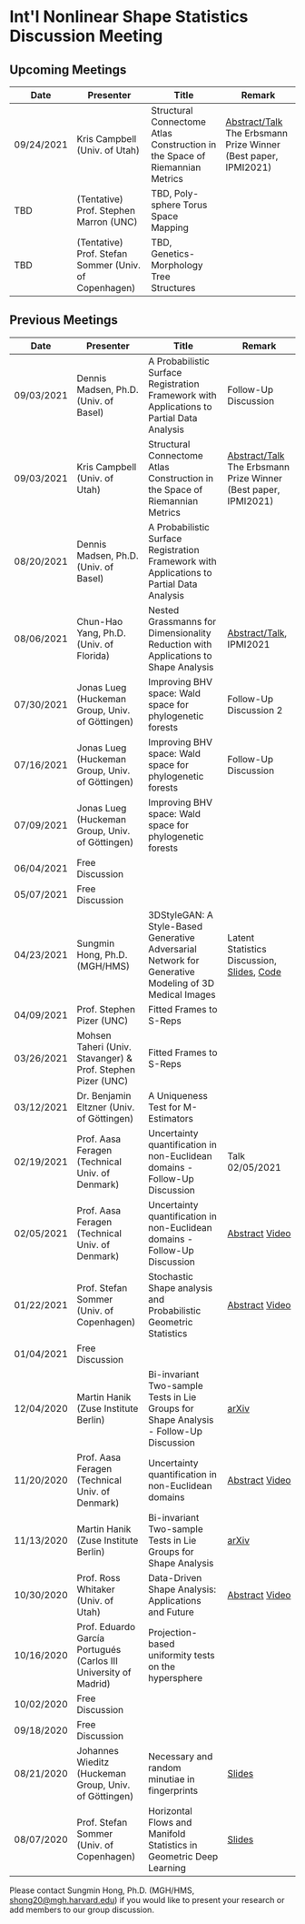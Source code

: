 # Int'l Nonlinear Shape Statistics Discussion Meeting 

Upcoming Meetings
-----------------

| Date                   | Presenter                                   | Title                                                               | Remark |
|------------------------|---------------------------------------------|---------------------------------------------------------------------|--------|
| 09/24/2021         | Kris Campbell (Univ. of Utah) |  Structural Connectome Atlas Construction in the Space of Riemannian Metrics   |   [Abstract/Talk](http://ipmi2021.org/papers/236/) The Erbsmann Prize Winner (Best paper, IPMI2021)     || TBD        | (Tentative) Beatriz Paniagua, Ph.D. (Kitware)  |  (Tentative) Geometric Heart Modeling   |         |
| TBD        | (Tentative) Prof. Stephen Marron (UNC) |    TBD, Poly-sphere Torus Space Mapping    |        |
| TBD        | (Tentative) Prof. Stefan Sommer  (Univ. of Copenhagen) |  TBD, Genetics-Morphology Tree Structures    |      |

Previous Meetings
-----------------
| Date                   | Presenter                                   | Title                                                               | Remark |
|------------------------|---------------------------------------------|---------------------------------------------------------------------|--------|
| 09/03/2021        | Dennis Madsen, Ph.D. (Univ. of Basel)  |  A Probabilistic Surface Registration Framework with Applications to Partial Data Analysis  |  Follow-Up Discussion       |
| 09/03/2021         | Kris Campbell (Univ. of Utah) |  Structural Connectome Atlas Construction in the Space of Riemannian Metrics   |   [Abstract/Talk](http://ipmi2021.org/papers/236/) The Erbsmann Prize Winner (Best paper, IPMI2021)     |
| 08/20/2021        | Dennis Madsen, Ph.D. (Univ. of Basel)  |  A Probabilistic Surface Registration Framework with Applications to Partial Data Analysis  |         |
| 08/06/2021         | Chun-Hao Yang, Ph.D. (Univ. of Florida) |  Nested Grassmanns for Dimensionality Reduction with Applications to Shape Analysis   |   [Abstract/Talk](http://ipmi2021.org/papers/144/), IPMI2021     |
| 07/30/2021         | Jonas Lueg (Huckeman Group, Univ. of Göttingen) |  Improving BHV space: Wald space for phylogenetic forests   |  Follow-Up Discussion 2     |
| 07/16/2021         | Jonas Lueg (Huckeman Group, Univ. of Göttingen) |  Improving BHV space: Wald space for phylogenetic forests   |  Follow-Up Discussion     |
| 07/09/2021         | Jonas Lueg (Huckeman Group, Univ. of Göttingen) |  Improving BHV space: Wald space for phylogenetic forests   |         |
| 06/04/2021         | Free Discussion |    |         |
| 05/07/2021         |  Free Discussion |  |         |
| 04/23/2021         | Sungmin Hong, Ph.D. (MGH/HMS) | 3DStyleGAN: A Style-Based Generative Adversarial Network for Generative Modeling of 3D Medical Images  |         Latent Statistics Discussion, [Slides](3DStyleGAN_LatentSpaceStatistics.pdf), [Code](https://github.com/sh4174/3DStyleGAN) |
| 04/09/2021         | Prof. Stephen Pizer (UNC) | Fitted Frames to S-Reps |         |
| 03/26/2021         | Mohsen Taheri (Univ. Stavanger) & Prof. Stephen Pizer (UNC) | Fitted Frames to S-Reps |         |
| 03/12/2021         | Dr. Benjamin Eltzner (Univ. of Göttingen) | A Uniqueness Test for M-Estimators |         |
| 02/19/2021            | Prof. Aasa Feragen (Technical Univ. of Denmark) |  Uncertainty quantification in non-Euclidean domains - Follow-Up Discussion | Talk 02/05/2021  |
| 02/05/2021            | Prof. Aasa Feragen (Technical Univ. of Denmark) | Uncertainty quantification in non-Euclidean domains - Follow-Up Discussion | [Abstract](https://shapemi.github.io/keynotes/) [Video](https://drive.google.com/file/d/1sv5XWvtUS_6FIivo6gOwz_xy6ui57UmL/view)  |
| 01/22/2021         | Prof. Stefan Sommer (Univ. of Copenhagen) | Stochastic Shape analysis and Probabilistic Geometric Statistics  | [Abstract](https://shapemi.github.io/keynotes/) [Video](https://drive.google.com/file/d/1t08-Pl0vAKsjw1M86r-tGdbo_KMhTjju/view) |
| 01/04/2021            | Free Discussion |      |
| 12/04/2020             | Martin Hanik (Zuse Institute Berlin)  | Bi-invariant Two-sample Tests in Lie Groups for Shape Analysis - Follow-Up Discussion  | [arXiv](https://arxiv.org/abs/2008.12195)     |
| 11/20/2020             | Prof. Aasa Feragen (Technical Univ. of Denmark) | Uncertainty quantification in non-Euclidean domains | [Abstract](https://shapemi.github.io/keynotes/) [Video](https://drive.google.com/file/d/1sv5XWvtUS_6FIivo6gOwz_xy6ui57UmL/view)  |
| 11/13/2020             | Martin Hanik (Zuse Institute Berlin)  | Bi-invariant Two-sample Tests in Lie Groups for Shape Analysis  | [arXiv](https://arxiv.org/abs/2008.12195)     |
| 10/30/2020             | Prof. Ross Whitaker (Univ. of Utah)  | Data-Driven Shape Analysis: Applications and Future | [Abstract](https://shapemi.github.io/keynotes/) [Video](https://drive.google.com/file/d/1I04lWcXqUB37fgBT4z_3nztpwEtsbCUQ/view)      |
| 10/16/2020             | Prof. Eduardo García Portugués (Carlos III University of Madrid) | Projection-based uniformity tests on the hypersphere  |       |
| 10/02/2020             | Free Discussion |                        |         |
| 09/18/2020             | Free Discussion |                        |         |
| 08/21/2020             | Johannes Wieditz (Huckeman Group, Univ. of Göttingen) | Necessary and random minutiae in fingerprints                       | [Slides](Talk_21_08_2020_Wieditz.pdf)        |
| 08/07/2020             | Prof. Stefan Sommer (Univ. of Copenhagen)   | Horizontal Flows and Manifold Statistics in Geometric Deep Learning |[Slides](https://slides.com/stefansommer/horizontal-flows-manifold-stochastics-geometric-deep-learning)|




Please contact Sungmin Hong, Ph.D. (MGH/HMS, shong20@mgh.harvard.edu) if you would like to present your research or add members to our group discussion. 
